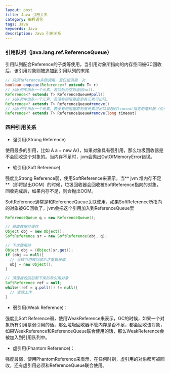 ```yaml
---
layout: post
title: Java 引用关系
category: 编程语言
tags: Java
keywords: Java
description: Java 引用关系
---
```


### 引用队列（java.lang.ref.ReferenceQueue）　

引用队列配合Reference的子类等使用，当引用对象所指向的内存空间被GC回收后，该引用对象则被追加到引用队列的末尾

```java
// 只供Reference实例调用，且仅能调用一次
boolean enqueue(Reference<? extends T> r)
// 从队列中出队一个元素，若队列为空则返回null。
Reference<? extends T> ReferenceQueue#poll()
// 从队列中出队一个元素，若没有则阻塞直到有元素可出队。
Reference<? extends T> ReferenceQueue#remove()
// 从队列中出队一个元素，若没有则阻塞直到有元素可出队或超过timeout指定的毫秒数（由于采用wait(long timeout)方式实现等待，因此时间不能保证）。
Reference<? extends T> ReferenceQueue#remove(long timeout) 
```

### 四种引用关系

- 强引用(Strong Reference)

使用最多的引用，比如 A a = new A()，如果对象具有强引用，那么垃圾回收器是不会回收这个对象的。当内存不足时，jvm会抛出OutOfMemoryError错误。

- 软引用(Soft Reference)

强度比Strong Reference弱，使用SoftReference来表示，当** jvm 堆内存不足**（即将抛出OOM）的时候，垃圾回收器会回收被SoftReference指向的对象，回收完成后，如果内存不足，则会抛出OOM。

SoftReference通常是和ReferenceQueue关联使用，如果SoftReference所指向的对象被GC回收了，jvm会把这个引用加入到ReferenceQueue里

```java 
ReferenceQueue q = new ReferenceQueue();

// 获取数据并缓存
Object obj = new Object();
SoftReference sr = new SoftReference(obj, q);

// 下次使用时
Object obj = (Object)sr.get();
if (obj == null){
  // 当软引用被回收后才重新获取
  obj = new Object();
}

// 清理被收回后剩下来的软引用对象
SoftReference ref = null;
while((ref = q.poll()) != null){
  // 清理工作
}
```

- 弱引用(Weak Reference)：

强度比Soft Reference弱，使用WeakReference来表示，GC的时候，如果一个对象所有引用是弱引用的话，那么垃圾回收器不管内存是否不足，都会回收该对象，如果WeakReference和ReferenceQueue联合使用的话，那么WeakReference会被加入到引用队列中。

- 虚引用(Phantom Reference)：

强度最弱，使用PhantomReference来表示，在任何时刻，虚引用的对象都可被回收，还有虚引用必须和ReferenceQueue联合使用。


 

